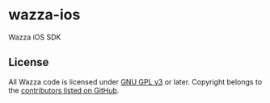 # wazza-ios
Wazza iOS SDK

## License
All Wazza code is licensed under [GNU GPL v3](/LICENSE) or later. Copyright belongs to the [contributors listed on GitHub](https://github.com/Wazzaio/wazza-ios/graphs/contributors).
